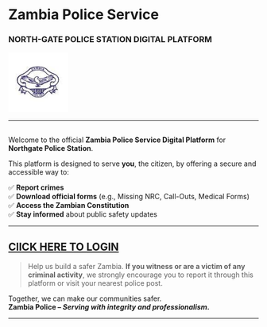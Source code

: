 #  Zambia Police Service  
### **NORTH-GATE POLICE STATION DIGITAL PLATFORM**

<img src="logo.jfif" alt="Zambia Police Logo" width="120" height="120" />



---

## 

Welcome to the official **Zambia Police Service Digital Platform** for **Northgate Police Station**.

This platform is designed to serve **you**, the citizen, by offering a secure and accessible way to:

✅ **Report crimes**  
✅ **Download official forms** (e.g., Missing NRC, Call-Outs, Medical Forms)  
✅ **Access the Zambian Constitution**  
✅ **Stay informed** about public safety updates

---

## [ClICK HERE TO LOGIN](login.html)

> Help us build a safer Zambia. **If you witness or are a victim of any criminal activity**, we strongly encourage you to report it through this platform or visit your nearest police post.

Together, we can make our communities safer.  
**Zambia Police – *Serving with integrity and professionalism*.**

---
